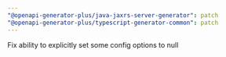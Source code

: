 ```yaml
---
"@openapi-generator-plus/java-jaxrs-server-generator": patch
"@openapi-generator-plus/typescript-generator-common": patch
---
```


Fix ability to explicitly set some config options to null
